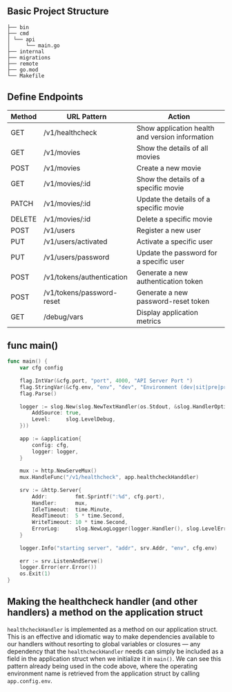 ## Basic Project Structure
```
├── bin
├── cmd
│ └── api
│     └── main.go
├── internal
├── migrations
├── remote
├── go.mod
└── Makefile
```

## Define Endpoints

<table>
<thead>
<tr>
<th>Method</th>
<th>URL Pattern</th>
<th>Action</th>
</tr>
</thead>

<tbody>
<tr>
<td>GET</td>
<td>/v1/healthcheck</td>
<td>Show application health and version information</td>
</tr>

<tr>
<td>GET</td>
<td>/v1/movies</td>
<td>Show the details of all movies</td>
</tr>

<tr>
<td>POST</td>
<td>/v1/movies</td>
<td>Create a new movie</td>
</tr>

<tr>
<td>GET</td>
<td>/v1/movies/:id</td>
<td>Show the details of a specific movie</td>
</tr>

<tr>
<td>PATCH</td>
<td>/v1/movies/:id</td>
<td>Update the details of a specific movie</td>
</tr>

<tr>
<td>DELETE</td>
<td>/v1/movies/:id</td>
<td>Delete a specific movie</td>
</tr>

<tr>
<td>POST</td>
<td>/v1/users</td>
<td>Register a new user</td>
</tr>

<tr>
<td>PUT</td>
<td>/v1/users/activated</td>
<td>Activate a specific user</td>
</tr>

<tr>
<td>PUT</td>
<td>/v1/users/password</td>
<td>Update the password for a specific user</td>
</tr>

<tr>
<td>POST</td>
<td>/v1/tokens/authentication</td>
<td>Generate a new authentication token</td>
</tr>

<tr>
<td>POST</td>
<td>/v1/tokens/password-reset</td>
<td>Generate a new password-reset token</td>
</tr>

<tr>
<td>GET</td>
<td>/debug/vars</td>
<td>Display application metrics</td>
</tr>
</tbody>
</table>

## func main()

``` go
func main() {
    var cfg config
    
    flag.IntVar(&cfg.port, "port", 4000, "API Server Port ")
    flag.StringVar(&cfg.env, "env", "dev", "Environment (dev|sit|pre|prd)")
    flag.Parse()
    
    logger := slog.New(slog.NewTextHandler(os.Stdout, &slog.HandlerOptions{
        AddSource: true,
        Level:     slog.LevelDebug,
    }))
    
    app := &application{
        config: cfg,
        logger: logger,
    }
    
    mux := http.NewServeMux()
    mux.HandleFunc("/v1/healthcheck", app.healthcheckHanddler)
    
    srv := &http.Server{
        Addr:         fmt.Sprintf(":%d", cfg.port),
        Handler:      mux,
        IdleTimeout:  time.Minute,
        ReadTimeout:  5 * time.Second,
        WriteTimeout: 10 * time.Second,
        ErrorLog:     slog.NewLogLogger(logger.Handler(), slog.LevelError),
    }
    
    logger.Info("starting server", "addr", srv.Addr, "env", cfg.env)
    
    err := srv.ListenAndServe()
    logger.Error(err.Error())
    os.Exit(1)
}
```

## Making the healthcheck handler (and other  handlers) a method on the application struct

`healthcheckHandler` is implemented as a method on our application struct.
This is an effective and idiomatic way to make dependencies available to our handlers without resorting to global variables or closures — any dependency that the `healthcheckHandler` needs can simply be included as a field in the application struct when we initialize it in `main()`.
We can see this pattern already being used in the code above, where the operating environment name is retrieved from the application struct by calling `app.config.env`.

